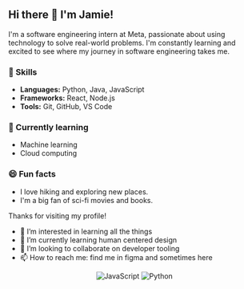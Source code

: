 ## Hi there 👋 I'm Jamie!

I'm a software engineering intern at Meta, passionate about using technology to solve real-world problems. I'm constantly learning and excited to see where my journey in software engineering takes me.

### 🔧 Skills

* **Languages:** Python, Java, JavaScript
* **Frameworks:** React, Node.js
* **Tools:** Git, GitHub, VS Code

### 🌱 Currently learning

* Machine learning
* Cloud computing

### 😄 Fun facts

* I love hiking and exploring new places.
* I'm a big fan of sci-fi movies and books.

Thanks for visiting my profile!

- 👀 I’m interested in learning all the things
- 🌱 I’m currently learning human centered design
- 💞️ I’m looking to collaborate on developer tooling
- 📫 How to reach me: find me in figma and sometimes here
<div align="center">
  <img src="https://img.shields.io/badge/JavaScript-323330?style=for-the-badge&logo=javascript&logoColor=F7DF1E" alt="JavaScript"/>
  <img src="https://img.shields.io/badge/Python-3776AB?style=for-the-badge&logo=python&logoColor=white" alt="Python"/>
  <!-- Add more badges similarly -->
</div>
<!-- <div align="center">
  <a href="https://www.linkedin.com/in/yourlinkedin/">
    <img src="https://img.shields.io/badge/LinkedIn-0077B5?style=for-the-badge&logo=linkedin&logoColor=white" alt="LinkedIn"/>
  </a>
</div> -->

<!---
jamieplu/jamieplu is a ✨ special ✨ repository because its `README.md` (this file) appears on your GitHub profile.
You can click the Preview link to take a look at your changes.
--->

